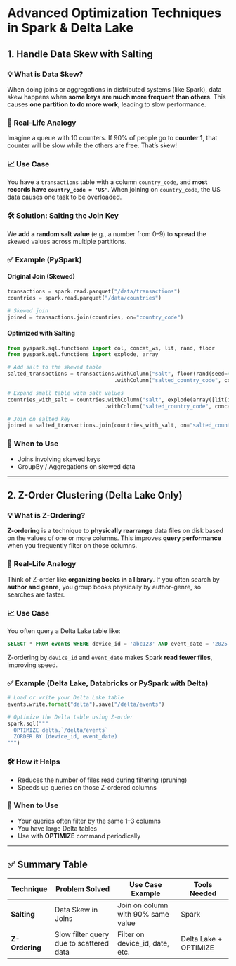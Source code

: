 
# Advanced Optimization Techniques in Spark & Delta Lake

## 1. Handle Data Skew with Salting

### 💡 What is Data Skew?
When doing joins or aggregations in distributed systems (like Spark), data skew happens when **some keys are much more frequent than others**. This causes **one partition to do more work**, leading to slow performance.

### 🧠 Real-Life Analogy
Imagine a queue with 10 counters. If 90% of people go to **counter 1**, that counter will be slow while the others are free. That’s skew!

### 📈 Use Case
You have a `transactions` table with a column `country_code`, and **most records have `country_code = 'US'`**. When joining on `country_code`, the US data causes one task to be overloaded.

### 🛠️ Solution: Salting the Join Key
We **add a random salt value** (e.g., a number from 0–9) to **spread** the skewed values across multiple partitions.

### ✅ Example (PySpark)
#### Original Join (Skewed)
```python
transactions = spark.read.parquet("/data/transactions")
countries = spark.read.parquet("/data/countries")

# Skewed join
joined = transactions.join(countries, on="country_code")
```

#### Optimized with Salting
```python
from pyspark.sql.functions import col, concat_ws, lit, rand, floor
from pyspark.sql.functions import explode, array

# Add salt to the skewed table
salted_transactions = transactions.withColumn("salt", floor(rand(seed=42) * 10)) \
                                  .withColumn("salted_country_code", concat_ws("_", col("country_code"), col("salt")))

# Expand small table with salt values
countries_with_salt = countries.withColumn("salt", explode(array([lit(i) for i in range(10)]))) \
                               .withColumn("salted_country_code", concat_ws("_", col("country_code"), col("salt")))

# Join on salted key
joined = salted_transactions.join(countries_with_salt, on="salted_country_code")
```

### 🎯 When to Use
- Joins involving skewed keys
- GroupBy / Aggregations on skewed data

---

## 2. Z-Order Clustering (Delta Lake Only)

### 💡 What is Z-Ordering?
**Z-ordering** is a technique to **physically rearrange** data files on disk based on the values of one or more columns. This improves **query performance** when you frequently filter on those columns.

### 🧠 Real-Life Analogy
Think of Z-order like **organizing books in a library**. If you often search by **author and genre**, you group books physically by author-genre, so searches are faster.

### 📈 Use Case
You often query a Delta Lake table like:
```sql
SELECT * FROM events WHERE device_id = 'abc123' AND event_date = '2025-06-01'
```
Z-ordering by `device_id` and `event_date` makes Spark **read fewer files**, improving speed.

### ✅ Example (Delta Lake, Databricks or PySpark with Delta)
```python
# Load or write your Delta Lake table
events.write.format("delta").save("/delta/events")

# Optimize the Delta table using Z-order
spark.sql("""
  OPTIMIZE delta.`/delta/events`
  ZORDER BY (device_id, event_date)
""")
```

### 🛠️ How it Helps
- Reduces the number of files read during filtering (pruning)
- Speeds up queries on those Z-ordered columns

### 🎯 When to Use
- Your queries often filter by the same 1–3 columns
- You have large Delta tables
- Use with **OPTIMIZE** command periodically

---

## ✅ Summary Table

| Technique             | Problem Solved           | Use Case Example                     | Tools Needed     |
|----------------------|---------------------------|--------------------------------------|------------------|
| **Salting**          | Data Skew in Joins        | Join on column with 90% same value   | Spark            |
| **Z-Ordering**       | Slow filter query due to scattered data | Filter on device_id, date, etc.      | Delta Lake + OPTIMIZE |
